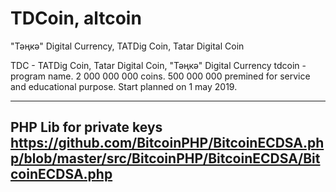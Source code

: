 # TDCoin, altcoin
"Тәңкә" Digital Currency, TATDig Coin, Tatar Digital Coin

TDC - TATDig Coin, Tatar Digital Coin, "Тәңкә" Digital Currency
tdcoin - program name.
2 000 000 000 coins.
500 000 000 premined for service and educational purpose.
Start planned on 1 may 2019.

-------------------------------------------------------------------------------------------------------
PHP Lib for private keys
https://github.com/BitcoinPHP/BitcoinECDSA.php/blob/master/src/BitcoinPHP/BitcoinECDSA/BitcoinECDSA.php
-------------------------------------------------------------------------------------------------------
